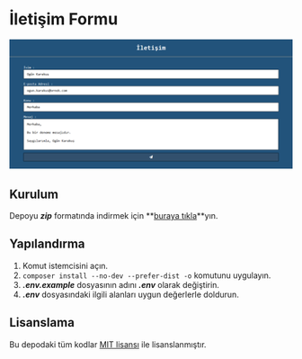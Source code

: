 # İletişim Formu

![Ekran Görüntüsü][1]

## Kurulum

Depoyu __*zip*__ formatında indirmek için **[buraya tıkla][2]**yın.

## Yapılandırma

1. Komut istemcisini açın.
2. `composer install --no-dev --prefer-dist -o` komutunu uygulayın.
3. __*.env.example*__ dosyasının adını __*.env*__ olarak değiştirin.
4. __*.env*__ dosyasındaki ilgili alanları uygun değerlerle doldurun.

## Lisanslama

Bu depodaki tüm kodlar [MIT lisansı][3] ile lisanslanmıştır.

[1]: https://github.com/ogunkarakus/contact-form/raw/1.0.3/screenshot-tr_TR.png
[2]: https://github.com/ogunkarakus/contact-form/archive/1.0.3.zip
[3]: https://opensource.org/licenses/MIT
